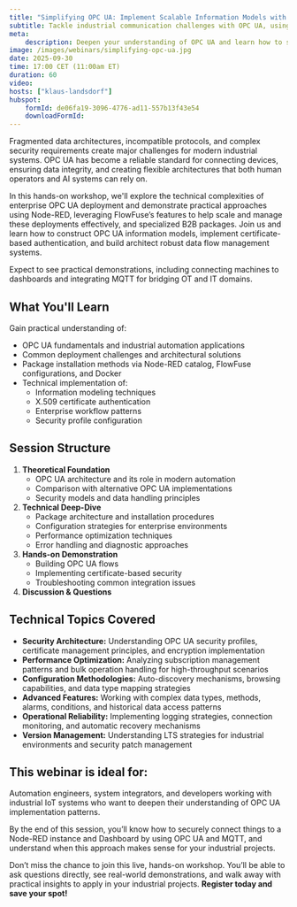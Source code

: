 ```yaml
---
title: "Simplifying OPC UA: Implement Scalable Information Models with FlowFuse "
subtitle: Tackle industrial communication challenges with OPC UA, using the P4NR (PLUS for Node-RED) package and FlowFuse’s Enterprise features to build secure, scalable solutions
meta:
    description: Deepen your understanding of OPC UA and learn how to securely connect devices to Node-RED and dashboards using OPC UA and MQTT, with practical guidance for industrial projects.
image: /images/webinars/simplifying-opc-ua.jpg
date: 2025-09-30
time: 17:00 CET (11:00am ET)
duration: 60
video: 
hosts: ["klaus-landsdorf"]
hubspot:
    formId: de06fa19-3096-4776-ad11-557b13f43e54
    downloadFormId: 
---
```


Fragmented data architectures, incompatible protocols, and complex security requirements create major challenges for modern industrial systems. OPC UA has become a reliable standard for connecting devices, ensuring data integrity, and creating flexible architectures that both human operators and AI systems can rely on.

<!--more-->
In this hands-on workshop, we'll explore the technical complexities of enterprise OPC UA deployment and demonstrate practical approaches using Node-RED, leveraging FlowFuse’s features to help scale and manage these deployments effectively, and specialized B2B packages. Join us and learn how to construct OPC UA information models, implement certificate-based authentication, and build architect robust data flow management systems.

Expect to see practical demonstrations, including connecting machines to dashboards and integrating MQTT for bridging OT and IT domains.

## What You'll Learn

Gain practical understanding of:

- OPC UA fundamentals and industrial automation applications
- Common deployment challenges and architectural solutions
- Package installation methods via Node-RED catalog, FlowFuse configurations, and Docker
- Technical implementation of:
    - Information modeling techniques
    - X.509 certificate authentication
    - Enterprise workflow patterns
    - Security profile configuration


## Session Structure

1. **Theoretical Foundation**
    - OPC UA architecture and its role in modern automation
    - Comparison with alternative OPC UA implementations
    - Security models and data handling principles
1. **Technical Deep-Dive**
    - Package architecture and installation procedures
    - Configuration strategies for enterprise environments
    - Performance optimization techniques
    - Error handling and diagnostic approaches
1. **Hands-on Demonstration**
    - Building OPC UA flows
    - Implementing certificate-based security
    - Troubleshooting common integration issues
1. **Discussion & Questions**


## Technical Topics Covered
- **Security Architecture:** Understanding OPC UA security profiles, certificate management principles, and encryption implementation
- **Performance Optimization:** Analyzing subscription management patterns and bulk operation handling for high-throughput scenarios
- **Configuration Methodologies:** Auto-discovery mechanisms, browsing capabilities, and data type mapping strategies
- **Advanced Features:** Working with complex data types, methods, alarms, conditions, and historical data access patterns
- **Operational Reliability:** Implementing logging strategies, connection monitoring, and automatic recovery mechanisms
- **Version Management:** Understanding LTS strategies for industrial environments and security patch management 

## This webinar is ideal for:

Automation engineers, system integrators, and developers working with industrial IoT systems who want to deepen their understanding of OPC UA implementation patterns.

By the end of this session, you’ll know how to securely connect things to a Node-RED instance and Dashboard by using OPC UA and MQTT, and understand when this approach makes sense for your industrial projects.

Don’t miss the chance to join this live, hands-on workshop. You’ll be able to ask questions directly, see real-world demonstrations, and walk away with practical insights to apply in your industrial projects. **Register today and save your spot!**